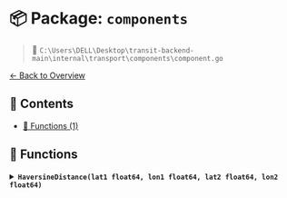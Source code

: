 # 📦 Package: `components`

> 📍 `C:\Users\DELL\Desktop\transit-backend-main\internal\transport\components\component.go`

[← Back to Overview](../README.md)

## 📑 Contents

- [🔧 Functions (1)](#-functions)

## 🔧 Functions

<details>
<summary><b><code>HaversineDistance(lat1 float64, lon1 float64, lat2 float64, lon2 float64)</code></b></summary>

**Summary:** Calculates Haversine distance between two geographic coordinates

**Parameters:**
- `lat1` (float64): Latitude of first point
- `lon1` (float64): Longitude of first point
- `lat2` (float64): Latitude of second point
- `lon2` (float64): Longitude of second point

**Returns:** Distance in kilometers as float64

**Complexity:**
- Time: O(1)
- Space: O(1)

**Example:**
```go
dist := HaversineDistance(52.5200, 13.4050, 48.8566, 2.3522) // Berlin to Paris
```

**Edge Cases:**
- Antipodal points (exact opposite sides of Earth)
- Identical coordinates returning zero
- Invalid coordinate ranges (lat outside [-90,90])


</details>

